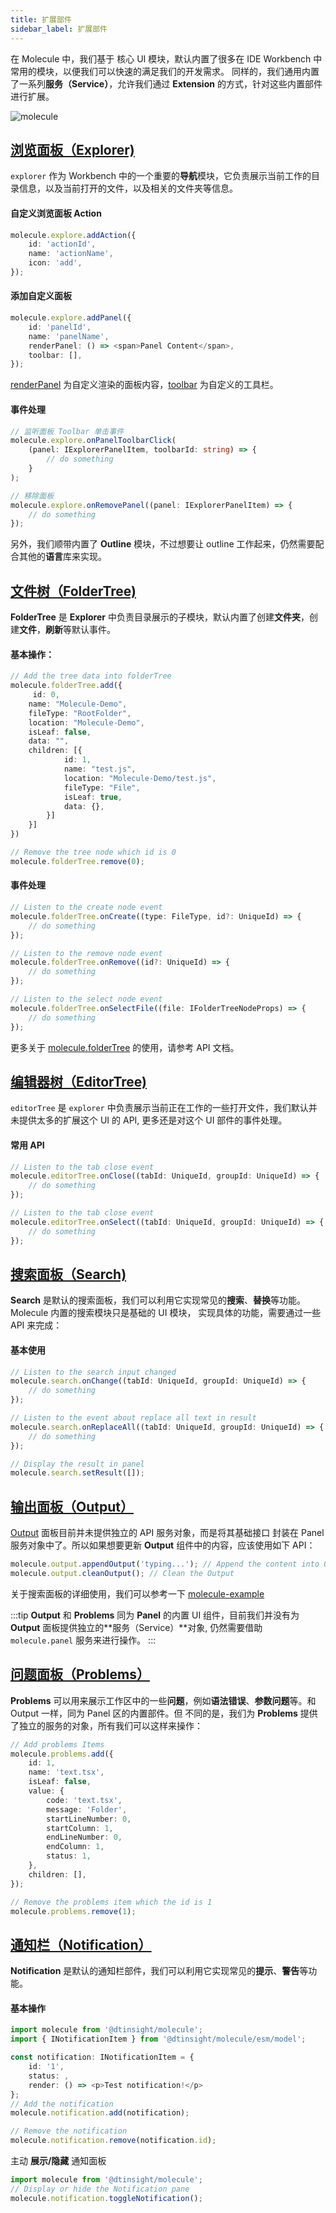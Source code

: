 ```yaml
---
title: 扩展部件
sidebar_label: 扩展部件
---
```


在 Molecule 中，我们基于 核心 UI 模块，默认内置了很多在 IDE Workbench 中常用的模块，以便我们可以快速的满足我们的开发需求。
同样的，我们通用内置了一系列**服务（Service）**，允许我们通过 **Extension** 的方式，针对这些内置部件进行扩展。

![molecule](/img/guides/workbench.png)

## [浏览面板（Explorer)](/docs/api/classes/molecule.ExplorerService)

`explorer` 作为 Workbench 中的一个重要的**导航**模块，它负责展示当前工作的目录信息，以及当前打开的文件，以及相关的文件夹等信息。

#### 自定义浏览面板 Action

```ts
molecule.explore.addAction({
    id: 'actionId',
    name: 'actionName',
    icon: 'add',
});
```

#### 添加自定义面板

```ts
molecule.explore.addPanel({
    id: 'panelId',
    name: 'panelName',
    renderPanel: () => <span>Panel Content</span>,
    toolbar: [],
});
```

[renderPanel](/docs/api/interfaces/molecule.models.IExplorerPanelItem#renderpanel) 为自定义渲染的面板内容，[toolbar](/docs/api/interfaces/molecule.models.IExplorerPanelItem#toolbar) 为自定义的工具栏。

#### 事件处理

```ts
// 监听面板 Toolbar 单击事件
molecule.explore.onPanelToolbarClick(
    (panel: IExplorerPanelItem, toolbarId: string) => {
        // do something
    }
);

// 移除面板
molecule.explore.onRemovePanel((panel: IExplorerPanelItem) => {
    // do something
});
```

另外，我们顺带内置了 **Outline** 模块，不过想要让 outline 工作起来，仍然需要配合其他的**语言**库来实现。

## [文件树（FolderTree)](/docs/api/interfaces/molecule.IFolderTreeService)

**FolderTree** 是 **Explorer** 中负责目录展示的子模块，默认内置了创建**文件夹**，创建**文件**，**刷新**等默认事件。

#### 基本操作：

```ts
// Add the tree data into folderTree
molecule.folderTree.add({
     id: 0,
    name: "Molecule-Demo",
    fileType: "RootFolder",
    location: "Molecule-Demo",
    isLeaf: false,
    data: "",
    children: [{
            id: 1,
            name: "test.js",
            location: "Molecule-Demo/test.js",
            fileType: "File",
            isLeaf: true,
            data: {},
        }]
    }]
})

// Remove the tree node which id is 0
molecule.folderTree.remove(0);
```

#### 事件处理

```ts
// Listen to the create node event
molecule.folderTree.onCreate((type: FileType, id?: UniqueId) => {
    // do something
});

// Listen to the remove node event
molecule.folderTree.onRemove((id?: UniqueId) => {
    // do something
});

// Listen to the select node event
molecule.folderTree.onSelectFile((file: IFolderTreeNodeProps) => {
    // do something
});
```

更多关于 [molecule.folderTree](./api/classes/molecule.FolderTreeService) 的使用，请参考 API 文档。

## [编辑器树（EditorTree)](/docs/api/interfaces/molecule.IEditorTreeService)

`editorTree` 是 `explorer` 中负责展示当前正在工作的一些打开文件，我们默认并未提供太多的扩展这个 UI 的 API,
更多还是对这个 UI 部件的事件处理。

#### 常用 API

```ts
// Listen to the tab close event
molecule.editorTree.onClose((tabId: UniqueId, groupId: UniqueId) => {
    // do something
});

// Listen to the tab close event
molecule.editorTree.onSelect((tabId: UniqueId, groupId: UniqueId) => {
    // do something
});
```

## [搜索面板（Search)](/docs/api/interfaces/molecule.ISearchService#setresult)

**Search** 是默认的搜索面板，我们可以利用它实现常见的**搜索**、**替换**等功能。Molecule 内置的搜索模块只是基础的 UI 模块，
实现具体的功能，需要通过一些 API 来完成：

#### 基本使用

```ts
// Listen to the search input changed
molecule.search.onChange((tabId: UniqueId, groupId: UniqueId) => {
    // do something
});

// Listen to the event about replace all text in result
molecule.search.onReplaceAll((tabId: UniqueId, groupId: UniqueId) => {
    // do something
});

// Display the result in panel
molecule.search.setResult([]);
```

## [输出面板（Output）](/docs/api/interfaces/molecule.IPanelService)

[Output](/docs/api/interfaces/molecule.IPanelService#appendoutput) 面板目前并未提供独立的 API 服务对象，而是将其基础接口
封装在 Panel 服务对象中了。所以如果想要更新 **Output** 组件中的内容，应该使用如下 API：

```ts
molecule.output.appendOutput('typing...'); // Append the content into Output
molecule.output.cleanOutput(); // Clean the Output
```

关于搜索面板的详细使用，我们可以参考一下 [molecule-example](https://github.com/DTStack/molecule-examples/blob/main/packages/molecule-demo/src/extensions/theFirstExtension/searchPaneController.ts)

:::tip
**Output** 和 **Problems** 同为 **Panel** 的内置 UI 组件，目前我们并没有为 **Output** 面板提供独立的**服务（Service）**对象, 仍然需要借助 `molecule.panel` 服务来进行操作。
:::

## [问题面板（Problems） ](/docs/api/interfaces/molecule.IProblemsService)

**Problems** 可以用来展示工作区中的一些**问题**，例如**语法错误**、**参数问题**等。和 Output 一样，同为 Panel 区的内置部件。但
不同的是，我们为 **Problems** 提供了独立的服务的对象，所有我们可以这样来操作：

```ts
// Add problems Items
molecule.problems.add({
    id: 1,
    name: 'text.tsx',
    isLeaf: false,
    value: {
        code: 'text.tsx',
        message: 'Folder',
        startLineNumber: 0,
        startColumn: 1,
        endLineNumber: 0,
        endColumn: 1,
        status: 1,
    },
    children: [],
});

// Remove the problems item which the id is 1
molecule.problems.remove(1);
```

## [通知栏（Notification）](/docs/api/interfaces/molecule.INotificationService)

**Notification** 是默认的通知栏部件，我们可以利用它实现常见的**提示**、**警告**等功能。

#### 基本操作

```ts
import molecule from '@dtinsight/molecule';
import { INotificationItem } from '@dtinsight/molecule/esm/model';

const notification: INotificationItem = {
    id: '1',
    status: ,
    render: () => <p>Test notification!</p>
};
// Add the notification
molecule.notification.add(notification);

// Remove the notification
molecule.notification.remove(notification.id);
```

主动 **展示/隐藏** 通知面板

```ts
import molecule from '@dtinsight/molecule';
// Display or hide the Notification pane
molecule.notification.toggleNotification();
```
